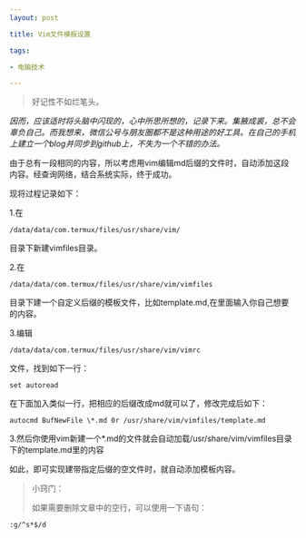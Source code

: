 ```yaml
---
layout: post

title: Vim文件模板设置

tags:

- 电脑技术

---
```


> 好记性不如烂笔头。

*因而，应该适时将头脑中闪现的，心中所思所想的，记录下来。集腋成裘，总不会辜负自己。而我想来，微信公号与朋友圈都不是这种用途的好工具。在自己的手机上建立一个blog并同步到github上，不失为一个不错的办法。*

由于总有一段相同的内容，所以考虑用vim编辑md后缀的文件时，自动添加这段内容。经查询网络，结合系统实际，终于成功。

现将过程记录如下：

1.在
```
/data/data/com.termux/files/usr/share/vim/
```
目录下新建vimfiles目录。

2.在
```
/data/data/com.termux/files/usr/share/vim/vimfiles
```
目录下建一个自定义后缀的模板文件，比如template.md,在里面输入你自己想要的内容。

3.编辑
```
/data/data/com.termux/files/usr/share/vim/vimrc
```
文件，找到如下一行：

```
set autoread
```

在下面加入类似一行，把相应的后缀改成md就可以了，修改完成后如下：

```
autocmd BufNewFile \*.md 0r /usr/share/vim/vimfiles/template.md
```

3.然后你使用vim新建一个\*.md的文件就会自动加载/usr/share/vim/vimfiles目录下的template.md里的内容

如此，即可实现建带指定后缀的空文件时，就自动添加模板内容。

>
> 小窍门：
>
> 如果需要删除文章中的空行，可以使用一下语句：
```
:g/^s*$/d
```
